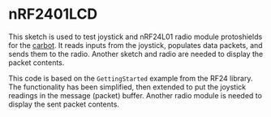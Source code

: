 # nRF2401LCD

This sketch is used to test joystick and nRF24L01 radio module protoshields for the [carbot](https://github.com/WCRSyyc/carbot).  It reads inputs from the joystick, populates data packets, and sends them to the radio.  Another sketch and radio are needed to display the packet contents.

This code is based on the `GettingStarted` example from the RF24 library.  The functionality has been simplified, then extended to put the joystick readings in the message (packet) buffer.  Another radio module is needed to display the sent packet contents.